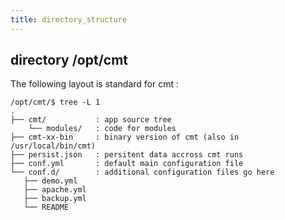 ```yaml
---
title: directory_structure
---
```


##  directory /opt/cmt

The following layout is standard for cmt :


    /opt/cmt/$ tree -L 1
    .
    ├── cmt/           : app source tree
        └── modules/   : code for modules
    ├── cmt-xx-bin     : binary version of cmt (also in /usr/local/bin/cmt)
    ├── persist.json   : persitent data accross cmt runs
    ├── conf.yml       : default main configuration file
    └── conf.d/        : additional configuration files go here 
       ├── demo.yml
       ├── apache.yml
       ├── backup.yml
       └── README